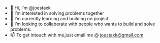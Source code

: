 - 👋 Hi, I’m @joestaxk
- 👀 I’m interested in solving problems together
- 🌱 I’m currently learning and building on project
- 💞️ I’m looking to collaborate with people who wants to build and solve problems.
- 📫 To get intouch with me,just email me @ joestaxk@gmail.com

<!---
joestaxk/joestaxk is a ✨ special ✨ repository because its `README.md` (this file) appears on your GitHub profile.
You can click the Preview link to take a look at your changes.
--->

